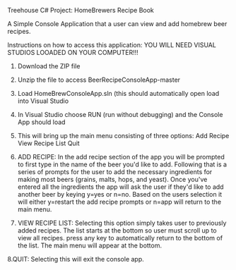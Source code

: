 Treehouse C# Project: HomeBrewers Recipe Book

A Simple Console Application that a user can view and add homebrew beer recipes.

Instructions on how to access this application:
YOU WILL NEED VISUAL STUDIOS LOOADED ON YOUR COMPUTER!!!
1. Download the ZIP file
2. Unzip the file to access BeerRecipeConsoleApp-master
3. Load HomeBrewConsoleApp.sln (this should automatically open load into Visual Studio
4. In Visual Studio choose RUN (run without debugging) and the Console App should load
5. This will bring up the main menu consisting of three options: 
    Add Recipe
    View Recipe List
    Quit
6. ADD RECIPE: In the add recipe section of the app you will be prompted to first type in the name of the beer you'd like to add. Following that is a series of prompts for the user to add the necessary ingredients for making most beers (grains, malts, hops, and yeast). Once you've entered all the ingredients the app will ask the user if they'd like to add another beer by keying y=yes or n=no. Based on the users selection it will either y=restart the add recipe prompts or n=app will return to the main menu.

7. VIEW RECIPE LIST: Selecting this option simply takes user to previously added recipes. The list starts at the bottom so user must scroll up to view all recipes. press any key to automatically return to the bottom of the list. The main menu will appear at the bottom.

8.QUIT: Selecting this will exit the console app.


    

